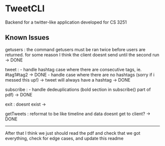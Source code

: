 # TweetCLI
Backend for a twitter-like application developed for CS 3251 

Known Issues
------------
getusers : the command getusers must be ran twice before users are returned. for some reason I think the client doesnt send until the second run -> DONE

tweet : - handle hashtag case where there are consecutive tags, ie. #tag1#tag2 -> DONE
        - handle case where there are no hashtags (sorry if i messed this up!) -> tweet will always have a hashtag -> DONE
        
subscribe : - handle dedeuplications (bold section in subscribe() part of pdf) -> DONE

exit : doesnt exist -> 

getTweets : reformat to be like timeline and data doesnt get to client? -> DONE

---

After that I think we just should read the pdf and check that we got everything, check for edge cases, and update this readme


